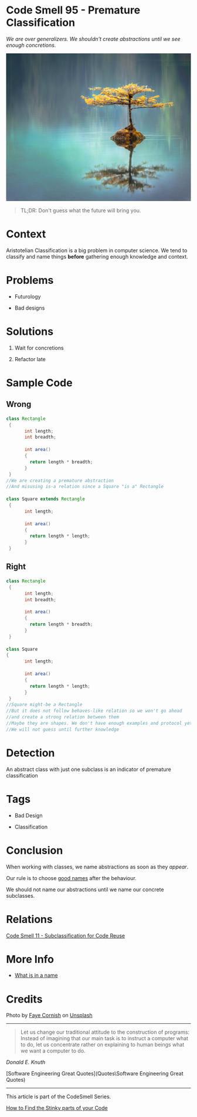 # Code Smell 95 - Premature Classification

*We are over generalizers. We shouldn't create abstractions until we see enough concretions.*

![Code Smell 95 - Premature Classification](faye-cornish-Uq3gTiPlqRo-unsplash.jpg)

> TL;DR: Don't guess what the future will bring you.

# Context

Aristotelian Classification is a big problem in computer science. 
We tend to classify and name things **before** gathering enough knowledge and context.

# Problems

- Futurology

- Bad designs

# Solutions

1. Wait for concretions

2. Refactor late

# Sample Code

## Wrong

[Gist Url]: # (https://gist.github.com/mcsee/e6ca123df9f10f291a92e863bf168cc0)
```java
class Rectangle 
 { 
       int length; 
       int breadth; 
       
       int area() 
       {
         return length * breadth;
       } 
 } 
//We are creating a premature abstraction 
//And misusing is-a relation since a Square "is a" Rectangle

class Square extends Rectangle
 { 
       int length;  
       
       int area() 
       {  
         return length * length; 
       } 
 } 
```

## Right

[Gist Url]: # (https://gist.github.com/mcsee/d3232090ebc0c1360c85dd1079aebe14)
```java
class Rectangle 
 { 
       int length; 
       int breadth; 
       
       int area() 
       {
         return length * breadth;
       } 
 }  

class Square 
{ 
       int length;  
       
       int area() 
       {  
         return length * length; 
       } 
 } 
//Square might-be a Rectangle
//But it does not follow behaves-like relation so we won't go ahead
//and create a strong relation between them
//Maybe they are shapes. We don't have enough examples and protocol yet
//We will not guess until further knowledge

```

# Detection

An abstract class with just one subclass is an indicator of premature classification

# Tags

- Bad Design 

- Classification

# Conclusion

When working with classes, we name abstractions as soon as they *appear*. 

Our rule is to choose [good names](https://maximilianocontieri.com/what-exactly-is-a-name-part-i-the-quest) after the behaviour.

We should not name our abstractions until we name our concrete subclasses.

# Relations

[Code Smell 11 - Subclassification for Code Reuse](https://maximilianocontieri.com/code-smell-11-subclassification-for-code-reuse)

# More Info

- [What is in a name](https://maximilianocontieri.com/what-exactly-is-a-name-part-i-the-quest)

# Credits

Photo by [Faye Cornish](https://unsplash.com/@fcornish) on [Unsplash](https://unsplash.com/s/photos/tree)
  
* * *

> Let us change our traditional attitude to the construction of programs: Instead of imagining that our main task is to instruct a computer what to do, let us concentrate rather on explaining to human beings what we want a computer to do.

_Donald E. Knuth_
 
[Software Engineering Great Quotes](Quotes\Software Engineering Great Quotes)

* * *

This article is part of the CodeSmell Series.

[How to Find the Stinky parts of your Code](https://maximilianocontieri.com/how-to-find-the-stinky-parts-of-your-code)